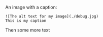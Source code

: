 An image with a caption:

```captioned
![The alt text for my image](./debug.jpg)
This is my caption
```

Then some more text
